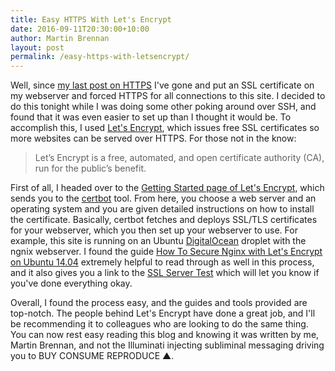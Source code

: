 ```yaml
---
title: Easy HTTPS With Let's Encrypt
date: 2016-09-11T20:30:00+10:00
author: Martin Brennan
layout: post
permalink: /easy-https-with-letsencrypt/
---
```


Well, since [my last post on HTTPS](/google-chrome-start-marking-http-connections-insecure/) I've gone and put an SSL certificate on my webserver and forced HTTPS for all connections to this site. I decided to do this tonight while I was doing some other poking around over SSH, and found that it was even easier to set up than I thought it would be. To accomplish this, I used [Let's Encrypt](https://letsencrypt.org/), which issues free SSL certificates so more websites can be served over HTTPS. For those not in the know:

> Let’s Encrypt is a free, automated, and open certificate authority (CA), run for the public’s benefit.

First of all, I headed over to the [Getting Started page of Let's Encrypt](https://letsencrypt.org/getting-started/), which sends you to the [certbot](https://certbot.eff.org/) tool. From here, you choose a web server and an operating system and you are given detailed instructions on how to install the certificate. Basically, certbot fetches and deploys SSL/TLS certificates for your webserver, which you then set up your webserver to use. For example, this site is running on an Ubuntu [DigitalOcean](https://www.digitalocean.com/) droplet with the ngnix webserver. I found the guide [How To Secure Nginx with Let's Encrypt on Ubuntu 14.04](https://www.digitalocean.com/community/tutorials/how-to-secure-nginx-with-let-s-encrypt-on-ubuntu-14-04) extremely helpful to read through as well in this process, and it also gives you a link to the [SSL Server Test](https://www.ssllabs.com/ssltest/analyze.html) which will let you know if you've done everything okay.

Overall, I found the process easy, and the guides and tools provided are top-notch. The people behind Let's Encrypt have done a great job, and I'll be recommending it to colleagues who are looking to do the same thing. You can now rest easy reading this blog and knowing it was written by me, Martin Brennan, and not the Illuminati injecting subliminal messaging driving you to BUY CONSUME REPRODUCE ▲.

